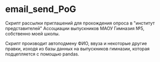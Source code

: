 # email_send_PoG
Скрипт рассылки приглашений для прохождения опроса в "институт представителей" Ассоциации выпускников МАОУ Гимназия №5, собственно моей школы.

Скрипт производит автоподмену ФИО, ввуза и некоторые другие правки, изходя из базы данных на выпускников гимназии, которая подцепляется с помощью pandas.
